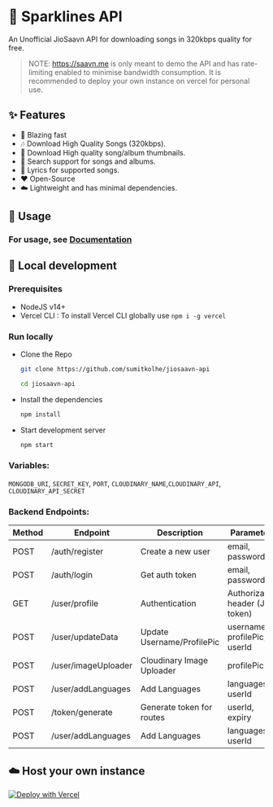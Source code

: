 # :musical_note: Sparklines API

An Unofficial JioSaavn API for downloading songs in 320kbps quality for free.

> NOTE: <https://saavn.me> is only meant to demo the API and has rate-limiting enabled to minimise bandwidth consumption. It is recommended to deploy your own instance on vercel for personal use.

## :sparkles: Features

- :rocket: Blazing fast
- :notes: Download High Quality Songs (320kbps).
- :sunrise: Download High quality song/album thumbnails.
- :mag_right: Search support for songs and albums.
- :musical_score: Lyrics for supported songs.
- :heart: Open-Source
- :cloud: Lightweight and has minimal dependencies.

## :mag_right: Usage

### For usage, see [Documentation](https://docs.saavn.me)

## :construction_worker: Local development

### Prerequisites

- NodeJS v14+
- Vercel CLI : To install Vercel CLI globally use `npm i -g vercel`

### Run locally

- Clone the Repo

  ```sh
  git clone https://github.com/sumitkolhe/jiosaavn-api

  cd jiosaavn-api
  ```

- Install the dependencies

  ```sh
  npm install
  ```

- Start development server

  ```sh
  npm start
  ```

### Variables:

`MONGODB_URI`, `SECRET_KEY`, `PORT`, `CLOUDINARY_NAME`,`CLOUDINARY_API`, `CLOUDINARY_API_SECRET`

### Backend Endpoints:

| Method | Endpoint             | Description                 | Parameters
| ------ | -------------------- | --------------------------- |-------------------
| POST   | /auth/register       | Create a new user           | email, password
| POST   | /auth/login          | Get auth token              | email, password
| GET    | /user/profile        | Authentication              | Authorization header (JWT token)
| POST   | /user/updateData     | Update Username/ProfilePic  | username, profilePic, userId
| POST   | /user/imageUploader  | Cloudinary Image Uploader   | profilePic
| POST   | /user/addLanguages   | Add Languages               | languages[], userId
| POST   | /token/generate      | Generate token for routes   | userId, expiry
| POST   | /user/addLanguages   | Add Languages               | languages[], userId


## ☁️ Host your own instance

[![Deploy with Vercel](https://vercel.com/button)](https://vercel.com/new/clone?repository-url=https://github.com/sumitkolhe/jiosaavn-api)
